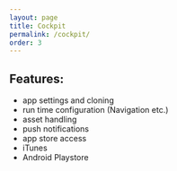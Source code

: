 ```yaml
---
layout: page
title: Cockpit
permalink: /cockpit/
order: 3
---
```


## Features:
- app settings and cloning
- run time configuration (Navigation etc.)
- asset handling
- push notifications
- app store access
- iTunes
- Android Playstore
